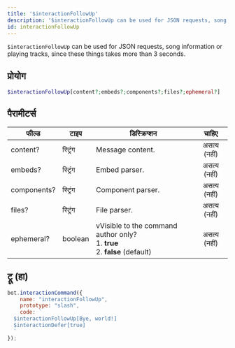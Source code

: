 ```yaml
---
title: '$interactionFollowUp'
description: '$interactionFollowUp can be used for JSON requests, song information or playing tracks, since these things takes more than 3 seconds.'
id: interactionFollowUp
---
```


`$interactionFollowUp` can be used for JSON requests, song information or playing tracks, since these things takes more than 3 seconds.

## प्रोयोग

```php
$interactionFollowUp[content?;embeds?;components?;files?;ephemeral?]
```

## पैरामीटर्स

| फील्ड       | टाइप     | डिस्क्रिप्शन                                                                                      |    चाहिए     |
| ----------- | -------- | ------------------------------------------------------------------------------------------------- |:------------:|
| content?    | स्ट्रिंग | Message content.                                                                                  | असत्य (नहीं) |
| embeds?     | स्ट्रिंग | Embed parser.                                                                                     | असत्य (नहीं) |
| components? | स्ट्रिंग | Component parser.                                                                                 | असत्य (नहीं) |
| files?      | स्ट्रिंग | File parser.                                                                                      | असत्य (नहीं) |
| ephemeral?  | boolean  | vVisible to the command author only? <br /> 1. **true** <br /> 2. **false** (default) | असत्य (नहीं) |

## ट्रू (हा)

```javascript
bot.interactionCommand({
    name: "interactionFollowUp",
    prototype: "slash",
    code: `
  $interactionFollowUp[Bye, world!]
  $interactionDefer[true]
  `
});
```
